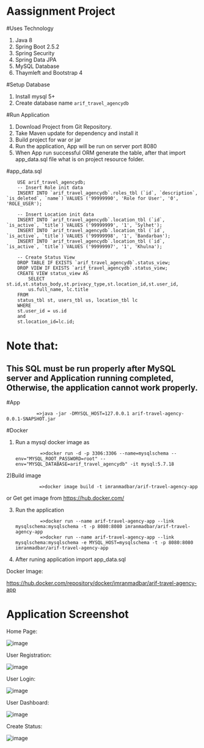 # Aassignment Project

#Uses Technology

1) Java 8
2) Spring Boot 2.5.2
3) Spring Security
4) Spring Data JPA
5) MySQL Database
6) Thaymleft and Bootstrap 4



#Setup Database

1) Install mysql 5+
2) Create database name `arif_travel_agencydb`


#Run Application
1) Download Project from Git Repository.
2) Take Maven update for dependency and install it 
3) Build project for war or jar
4) Run the application, App will be run on server port 8080
5) When App run successful ORM generate the table, after that import app_data.sql file what is on project resource folder.

#app_data.sql

        USE arif_travel_agencydb;
        -- Insert Role init data
        INSERT INTO `arif_travel_agencydb`.roles_tbl (`id`, `description`, `is_deleted`, `name`) VALUES ('99999990', 'Role for User', '0', 'ROLE_USER');

        -- Insert Location init data
        INSERT INTO `arif_travel_agencydb`.location_tbl (`id`, `is_active`, `title`) VALUES ('99999999', '1', 'Sylhet');
        INSERT INTO `arif_travel_agencydb`.location_tbl (`id`, `is_active`, `title`) VALUES ('99999998', '1', 'Bandarban');
        INSERT INTO `arif_travel_agencydb`.location_tbl (`id`, `is_active`, `title`) VALUES ('99999997', '1', 'Khulna');

        -- Create Status View
        DROP TABLE IF EXISTS `arif_travel_agencydb`.status_view;
        DROP VIEW IF EXISTS `arif_travel_agencydb`.status_view;
        CREATE VIEW status_view AS
            SELECT st.id,st.status_body,st.privacy_type,st.location_id,st.user_id,
            us.full_name, lc.title
        FROM 
        status_tbl st, users_tbl us, location_tbl lc 
        WHERE 
        st.user_id = us.id
        and
        st.location_id=lc.id;


# Note that: 
  This SQL must be run properly after MySQL server and Application running completed, Otherwise, the application cannot work properly.
  -------------------------------------------------------------------------------------------------------------------------------------
#App

               =>java -jar -DMYSQL_HOST=127.0.0.1 arif-travel-agency-0.0.1-SNAPSHOT.jar
      
#Docker

1) Run a mysql docker image as

                =>docker run -d -p 3306:3306 --name=mysqlschema --env="MYSQL_ROOT_PASSWORD=root" --env="MYSQL_DATABASE=arif_travel_agencydb" -it mysql:5.7.18

2)Build image 

                =>docker image build -t imranmadbar/arif-travel-agency-app
                
or 
Get get image from https://hub.docker.com/

3) Run the application

                =>docker run --name arif-travel-agency-app --link mysqlschema:mysqlschema -t -p 8080:8080 imranmadbar/arif-travel-agency-app
                =>docker run --name arif-travel-agency-app --link mysqlschema:mysqlschema -e MYSQL_HOST=mysqlschema -t -p 8080:8080 imranmadbar/arif-travel-agency-app


4) After runing application import app_data.sql

Docker Image:

https://hub.docker.com/repository/docker/imranmadbar/arif-travel-agency-app


# Application Screenshot

Home Page:

![image](https://user-images.githubusercontent.com/32607915/124375039-b5184e80-dcc1-11eb-82da-64883a255afd.png)

User Registration:

![image](https://user-images.githubusercontent.com/32607915/124375077-f6a8f980-dcc1-11eb-9590-07d31e1b0aa1.png)

User Login:

![image](https://user-images.githubusercontent.com/32607915/124375088-06284280-dcc2-11eb-8d4d-8c2423a1b2f2.png)

User Dashboard:

![image](https://user-images.githubusercontent.com/32607915/124375100-1b9d6c80-dcc2-11eb-96c4-1f620b104f84.png)


Create Status:

![image](https://user-images.githubusercontent.com/32607915/124375112-29eb8880-dcc2-11eb-896f-8846ab7d2e1c.png)




